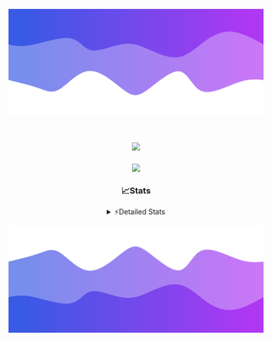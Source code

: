 ![Header](./header.png)
<div align="center">

<h1 align="center">
  <a href="https://git.io/typing-svg">
    <img src="https://readme-typing-svg.herokuapp.com/?lines=Hello,+There!+👋;This+is+chicho.;CEO+on+Hely+Development....;&center=true&size=25">
  </a>
</h1>
  
<p align="center">
  <img src="https://lanyard.cnrad.dev/api/852683595378196480" />
</p>

### 📈Stats
<details>
    <summary> ⚡Detailed Stats</summary>
    <br/>

<!--START_SECTION:waka-->
![Code Time](http://img.shields.io/badge/Code%20Time-246%20hrs%2011%20mins-blue)

![Profile Views](http://img.shields.io/badge/Profile%20Views-3-blue)

**🐱 My GitHub Data** 

> 📦 42.4 kB Used in GitHub's Storage 
 > 
> 🏆 22 Contributions in the Year 2023
 > 
> 🚫 Not Opted to Hire
 > 
> 📜 7 Public Repositories 
 > 
> 🔑 9 Private Repositories 
 > 
**I'm a Night 🦉** 

```text
🌞 Morning                15 commits          ██░░░░░░░░░░░░░░░░░░░░░░░   06.94 % 
🌆 Daytime                28 commits          ███░░░░░░░░░░░░░░░░░░░░░░   12.96 % 
🌃 Evening                108 commits         ████████████░░░░░░░░░░░░░   50.00 % 
🌙 Night                  65 commits          ████████░░░░░░░░░░░░░░░░░   30.09 % 
```
📅 **I'm Most Productive on Tuesday** 

```text
Monday                   13 commits          ██░░░░░░░░░░░░░░░░░░░░░░░   06.02 % 
Tuesday                  44 commits          █████░░░░░░░░░░░░░░░░░░░░   20.37 % 
Wednesday                42 commits          █████░░░░░░░░░░░░░░░░░░░░   19.44 % 
Thursday                 26 commits          ███░░░░░░░░░░░░░░░░░░░░░░   12.04 % 
Friday                   33 commits          ████░░░░░░░░░░░░░░░░░░░░░   15.28 % 
Saturday                 23 commits          ███░░░░░░░░░░░░░░░░░░░░░░   10.65 % 
Sunday                   35 commits          ████░░░░░░░░░░░░░░░░░░░░░   16.20 % 
```


📊 **This Week I Spent My Time On** 

```text
🕑︎ Time Zone: America/Argentina/Buenos_Aires

💬 Programming Languages: 
Python                   3 hrs 38 mins       ███████████░░░░░░░░░░░░░░   42.39 % 
C#                       2 hrs 13 mins       ██████░░░░░░░░░░░░░░░░░░░   25.92 % 
C++                      1 hr 11 mins        ███░░░░░░░░░░░░░░░░░░░░░░   13.85 % 
HTML                     35 mins             ██░░░░░░░░░░░░░░░░░░░░░░░   06.97 % 
Other                    31 mins             ██░░░░░░░░░░░░░░░░░░░░░░░   06.13 % 

🔥 Editors: 
VS Code                  4 hrs 38 mins       ██████████████░░░░░░░░░░░   54.09 % 
Visual Studio            3 hrs 56 mins       ███████████░░░░░░░░░░░░░░   45.91 % 

🐱‍💻 Projects: 
Unknown Project          4 hrs 6 mins        ████████████░░░░░░░░░░░░░   47.80 % 
Hate                     2 hrs 45 mins       ████████░░░░░░░░░░░░░░░░░   32.05 % 
InfantryCheats           58 mins             ███░░░░░░░░░░░░░░░░░░░░░░   11.32 % 
Coder                    23 mins             █░░░░░░░░░░░░░░░░░░░░░░░░   04.65 % 
FiveM                    10 mins             ░░░░░░░░░░░░░░░░░░░░░░░░░   01.96 % 

💻 Operating System: 
Windows                  8 hrs 35 mins       █████████████████████████   100.00 % 
```

**I Mostly Code in JavaScript** 

```text
JavaScript               8 repos             █████████░░░░░░░░░░░░░░░░   36.36 % 
CSS                      3 repos             ███░░░░░░░░░░░░░░░░░░░░░░   13.64 % 
HTML                     2 repos             ██░░░░░░░░░░░░░░░░░░░░░░░   09.09 % 
C#                       2 repos             ██░░░░░░░░░░░░░░░░░░░░░░░   09.09 % 
Batchfile                1 repo              █░░░░░░░░░░░░░░░░░░░░░░░░   04.55 % 
```




 Last Updated on 04/08/2023 03:12:14 UTC
<!--END_SECTION:waka-->
</details>

![Footer](./footer.png)
